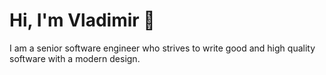 # Hi, I'm Vladimir 👋

I am a senior software engineer who strives to write good and high quality software with a modern design.
